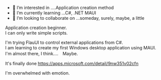 - 👀 I’m interested in ....Application creation method
- 🌱 I’m currently learning ...C#, .NET MAUI
- 💞️ I’m looking to collaborate on ...someday, surely, maybe, a little

Application creation beginner.<br/>
I can only write simple scripts.

I'm trying FlauUI to control external applications from C#.<br/>
I am learning to create my first Windows desktop application using MAUI.<br/>
I'm almost there, I think....　Maybe.

It's finally done
https://apps.microsoft.com/detail/9nw351v02cfn

I'm overwhelmed with emotion.
<!---
tomsorenge/tomsorenge is a ✨ special ✨ repository because its `README.md` (this file) appears on your GitHub profile.
You can click the Preview link to take a look at your changes.
--->
